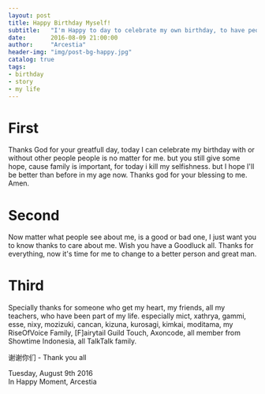 ```yaml
---
layout: post
title: Happy Birthday Myself!
subtitle:   "I'm Happy to day to celebrate my own birthday, to have people around me and care about me."
date:       2016-08-09 21:00:00
author:     "Arcestia"
header-img: "img/post-bg-happy.jpg"
catalog: true
tags:
- birthday
- story
- my life
---
```


# First

Thanks God for your greatfull day, today I can celebrate my birthday with or without other people people is no matter for me. but you still give some hope, cause family is important, for today i kill my selfishness. but I hope I'll be better than before in my age now. Thanks god for your blessing to me. Amen.

# Second

Now matter what people see about me, is a good or bad one, I just want you to know thanks to care about me. Wish you have a Goodluck all. Thanks for everything, now it's time for me to change to a better person and great man.

# Third

Specially thanks for someone who get my heart, my friends, all my teachers, who have been part of my life.
especially mict, xathrya, gammi, esse, nixy, mozizuki, cancan, kizuna, kurosagi, kimkai, moditama, my RiseOfVoice Family, [F]airytail Guild Touch, Axoncode, all member from Showtime Indonesia, all TalkTalk family.

谢谢你们 - Thank you all

Tuesday, August 9th 2016 </br>
In Happy Moment, Arcestia